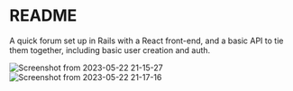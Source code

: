 # README
A quick forum set up in Rails with a React front-end, and a basic API to tie them together, including basic user creation and auth.


![Screenshot from 2023-05-22 21-15-27](https://github.com/adamPrice1/quick-forum/assets/32546739/e84bb079-ce4d-44f5-8a4c-77b3cc0cf498)
![Screenshot from 2023-05-22 21-17-16](https://github.com/adamPrice1/quick-forum/assets/32546739/78d85675-c0a7-4af6-b74d-82aef6442c86)
